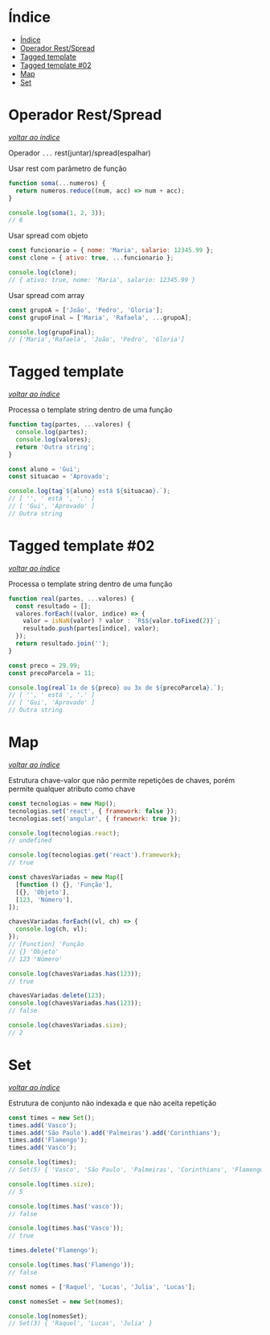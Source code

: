 # Índice

- [Índice](#índice)
- [Operador Rest/Spread](#operador-restspread)
- [Tagged template](#tagged-template)
- [Tagged template #02](#tagged-template-02)
- [Map](#map)
- [Set](#set)

# Operador Rest/Spread

[_voltar ao índice_](#índice)

Operador `...` rest(juntar)/spread(espalhar)

Usar rest com parâmetro de função

```js
function soma(...numeros) {
  return numeros.reduce((num, acc) => num + acc);
}

console.log(soma(1, 2, 3));
// 6
```

Usar spread com objeto

```js
const funcionario = { nome: 'Maria', salario: 12345.99 };
const clone = { ativo: true, ...funcionario };

console.log(clone);
// { ativo: true, nome: 'Maria', salario: 12345.99 }
```

Usar spread com array

```js
const grupoA = ['João', 'Pedro', 'Gloria'];
const grupoFinal = ['Maria', 'Rafaela', ...grupoA];

console.log(grupoFinal);
// ['Maria','Rafaela', 'João', 'Pedro', 'Gloria']
```

# Tagged template

[_voltar ao índice_](#índice)

Processa o template string dentro de uma função

```js
function tag(partes, ...valores) {
  console.log(partes);
  console.log(valores);
  return 'Outra string';
}

const aluno = 'Gui';
const situacao = 'Aprovado';

console.log(tag`${aluno} está ${situacao}.`);
// [ '', ' está ', '.' ]
// [ 'Gui', 'Aprovado' ]
// Outra string
```

# Tagged template #02

[_voltar ao índice_](#índice)

Processa o template string dentro de uma função

```js
function real(partes, ...valores) {
  const resultado = [];
  valores.forEach((valor, indice) => {
    valor = isNaN(valor) ? valor : `R$${valor.toFixed(2)}`;
    resultado.push(partes[indice], valor);
  });
  return resultado.join('');
}

const preco = 29.99;
const precoParcela = 11;

console.log(real`1x de ${preco} ou 3x de ${precoParcela}.`);
// [ '', ' está ', '.' ]
// [ 'Gui', 'Aprovado' ]
// Outra string
```

# Map

[_voltar ao índice_](#índice)

Estrutura chave-valor que não permite repetições de chaves, porém permite qualquer atributo como chave

```js
const tecnologias = new Map();
tecnologias.set('react', { framework: false });
tecnologias.set('angular', { framework: true });

console.log(tecnologias.react);
// undefined

console.log(tecnologias.get('react').framework);
// true

const chavesVariadas = new Map([
  [function () {}, 'Função'],
  [{}, 'Objeto'],
  [123, 'Número'],
]);

chavesVariadas.forEach((vl, ch) => {
  console.log(ch, vl);
});
// [Function] 'Função
// {} 'Objeto'
// 123 'Número'

console.log(chavesVariadas.has(123));
// true

chavesVariadas.delete(123);
console.log(chavesVariadas.has(123));
// false

console.log(chavesVariadas.size);
// 2
```

# Set

[_voltar ao índice_](#índice)

Estrutura de conjunto não indexada e que não aceita repetição

```js
const times = new Set();
times.add('Vasco');
times.add('São Paulo').add('Palmeiras').add('Corinthians');
times.add('Flamengo');
times.add('Vasco');

console.log(times);
// Set(5) { 'Vasco', 'São Paulo', 'Palmeiras', 'Corinthians', 'Flamengo' }

console.log(times.size);
// 5

console.log(times.has('vasco'));
// false

console.log(times.has('Vasco'));
// true

times.delete('Flamengo');

console.log(times.has('Flamengo'));
// false

const nomes = ['Raquel', 'Lucas', 'Julia', 'Lucas'];

const nomesSet = new Set(nomes);

console.log(nomesSet);
// Set(3) { 'Raquel', 'Lucas', 'Julia' }
```
